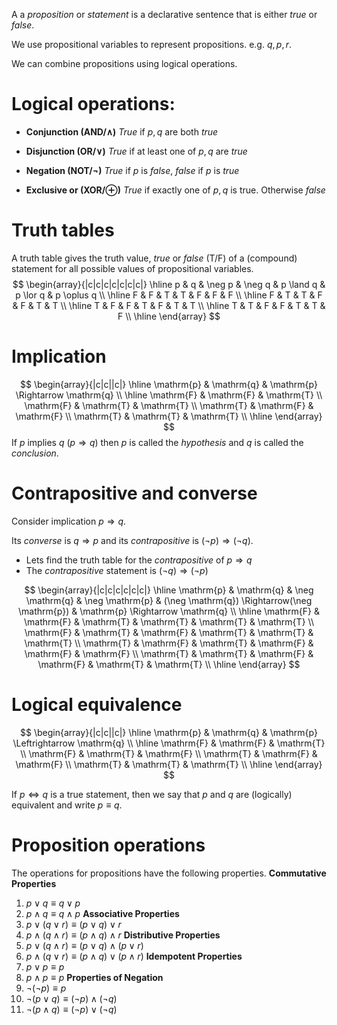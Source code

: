 A a *proposition* or *statement* is a declarative sentence that is either *true* or *false*.

We use propositional variables to represent propositions. e.g. $q, p , r$.

We can combine propositions using logical operations.

# Logical operations:

- **Conjunction (AND/$\land$)**
	*True* if $p, q$ are both *true*
	
- **Disjunction (OR/$\lor$)**
	*True* if at least one of $p, q$ are *true*

- **Negation (NOT/$\neg$)**
	*True* if $p$ is *false*, *false* if $p$ is *true*

- **Exclusive or (XOR/$\oplus$)**
	*True* if exactly one of $p, q$ is true. Otherwise *false*

# Truth tables
A truth table gives the truth value, *true* or *false* (T/F) of a (compound) statement for all possible values of propositional variables.
$$
\begin{array}{|c|c|c|c|c|c|c|}
\hline
p & q & \neg p & \neg q & p \land q & p \lor q & p \oplus q \\ \hline
F & F & T & T & F & F & F \\ \hline
F & T & T & F & F & T & T \\ \hline
T & F & F & T & F & T & T \\ \hline
T & T & F & F & T & T & F \\ \hline
\end{array}
$$
# Implication
$$
\begin{array}{|c|c||c|}
\hline \mathrm{p} & \mathrm{q} & \mathrm{p} \Rightarrow \mathrm{q} \\
\hline \mathrm{F} & \mathrm{F} & \mathrm{T} \\
\mathrm{F} & \mathrm{T} & \mathrm{T} \\
\mathrm{T} & \mathrm{F} & \mathrm{F} \\
\mathrm{T} & \mathrm{T} & \mathrm{T} \\
\hline
\end{array}
$$
If $p$ implies $q$ ($p\Rightarrow q$) then $p$ is called the *hypothesis* and $q$ is called the *conclusion*.

# Contrapositive and converse
Consider implication $p \Rightarrow q$. 

Its *converse* is $q \Rightarrow p$ and its *contrapositive* is $(\neg p) \Rightarrow(\neg q)$.

- Lets find the truth table for the *contrapositive* of $p \Rightarrow q$
- The *contrapositive* statement is $(\neg q) \Rightarrow(\neg p)$

$$
\begin{array}{|c|c|c|c|c|c|}
\hline \mathrm{p} & \mathrm{q} & \neg \mathrm{q} & \neg \mathrm{p} & (\neg \mathrm{q}) \Rightarrow(\neg \mathrm{p}) & \mathrm{p} \Rightarrow \mathrm{q} \\
\hline \mathrm{F} & \mathrm{F} & \mathrm{T} & \mathrm{T} & \mathrm{T} & \mathrm{T} \\
\mathrm{F} & \mathrm{T} & \mathrm{F} & \mathrm{T} & \mathrm{T} & \mathrm{T} \\
\mathrm{T} & \mathrm{F} & \mathrm{T} & \mathrm{F} & \mathrm{F} & \mathrm{F} \\
\mathrm{T} & \mathrm{T} & \mathrm{F} & \mathrm{F} & \mathrm{T} & \mathrm{T} \\
\hline
\end{array}
$$

# Logical equivalence
$$
\begin{array}{|c|c||c|}
\hline \mathrm{p} & \mathrm{q} & \mathrm{p} \Leftrightarrow \mathrm{q} \\
\hline \mathrm{F} & \mathrm{F} & \mathrm{T} \\
\mathrm{F} & \mathrm{T} & \mathrm{F} \\
\mathrm{T} & \mathrm{F} & \mathrm{F} \\
\mathrm{T} & \mathrm{T} & \mathrm{T} \\
\hline
\end{array}
$$

If $p \Leftrightarrow q$ is a true statement, then we say that $p$ and $q$ are (logically) equivalent and write $p \equiv q$.

# Proposition operations
The operations for propositions have the following properties.
**Commutative Properties**
1. $p \vee q \equiv q \vee p$
2. $p \wedge q \equiv q \wedge p$
**Associative Properties**
3. $p \vee(q \vee r) \equiv(p \vee q) \vee r$
4. $p \wedge(q \wedge r) \equiv(p \wedge q) \wedge r$
**Distributive Properties**
5. $p \vee(q \wedge r) \equiv(p \vee q) \wedge(p \vee r)$
6. $p \wedge(q \vee r) \equiv(p \wedge q) \vee(p \wedge r)$
**Idempotent Properties**
7. $p \vee p \equiv p$
8. $p \wedge p \equiv p$
**Properties of Negation**
9. $\neg(\neg p) \equiv p$
10. $\neg(p \vee q) \equiv(\neg p) \wedge(\neg q)$
11. $\neg(p \wedge q) \equiv(\neg p) \vee(\neg q)$